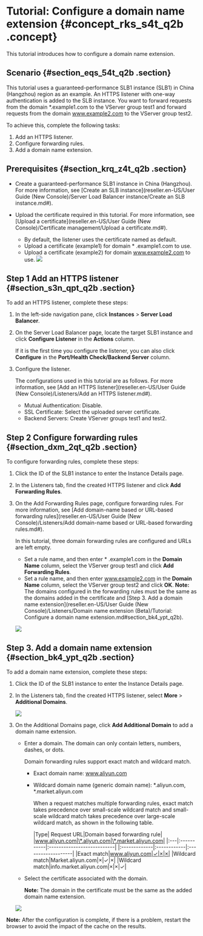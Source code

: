 # Tutorial: Configure a domain name extension {#concept_rks_s4t_q2b .concept}

This tutorial introduces how to configure a domain name extension.

## Scenario {#section_eqs_54t_q2b .section}

This tutorial uses a guaranteed-performance SLB1 instance \(SLB1\) in China \(Hangzhou\) region as an example. An HTTPS listener with one-way authentication is added to the SLB instance. You want to forward requests from the domain \*.example1.com to the VServer group test1 and forward requests from the domain www.example2.com to the VServer group test2.

To achieve this, complete the following tasks:

1.  Add an HTTPS listener.
2.  Configure forwarding rules.
3.  Add a domain name extension.

## Prerequisites {#section_krq_z4t_q2b .section}

-   Create a guaranteed-performance SLB1 instance in China \(Hangzhou\). For more information, see [Create an SLB instance](reseller.en-US/User Guide (New Console)/Server Load Balancer instance/Create an SLB instance.md#).
-   Upload the certificate required in this tutorial. For more information, see [Upload a certificate](reseller.en-US/User Guide (New Console)/Certificate management/Upload a certificate.md#).

    -   By default, the listener uses the certificate named as default.
    -   Upload a certificate \(example1\) for domain \* .example1.com to use.
    -   Upload a certificate \(example2\) for domain www.example2.com to use.
    ![](http://static-aliyun-doc.oss-cn-hangzhou.aliyuncs.com/assets/img/15661/15368417688320_en-US.png)


## Step 1 Add an HTTPS listener {#section_s3n_qpt_q2b .section}

To add an HTTPS listener, complete these steps:

1.  In the left-side navigation pane, click **Instances** \> **Server Load Balancer**.
2.  On the Server Load Balancer page, locate the target SLB1 instance and click **Configure Listener** in the **Actions** column.

    If it is the first time you configure the listener, you can also click **Configure** in the **Port/Health Check/Backend Server** column.

3.  Configure the listener.

    The configurations used in this tutorial are as follows. For more information, see [Add an HTTPS listener](reseller.en-US/User Guide (New Console)/Listeners/Add an HTTPS listener.md#).

    -   Mutual Authentication: Disable.
    -   SSL Certificate: Select the uploaded server certificate.
    -   Backend Servers: Create VServer groups test1 and test2.

## Step 2 Configure forwarding rules {#section_dxm_2qt_q2b .section}

To configure forwarding rules, complete these steps:

1.  Click the ID of the SLB1 instance to enter the Instance Details page.
2.  In the Listeners tab, find the created HTTPS listener and click **Add Forwarding Rules**.
3.  On the Add Forwarding Rules page, configure forwarding rules. For more information, see [Add domain-name based or URL-based forwarding rules](reseller.en-US/User Guide (New Console)/Listeners/Add domain-name based or URL-based forwarding rules.md#).

    In this tutorial, three domain forwarding rules are configured and URLs are left empty.

    -   Set a rule name, and then enter \* .example1.com in the **Domain Name** column, select the VServer group test1 and click **Add Forwarding Rules**.
    -   Set a rule name, and then enter www.example2.com in the **Domain Name** column, select the VServer group test2 and click **OK**.
    **Note:** The domains configured in the forwarding rules must be the same as the domains added in the certificate and [Step 3. Add a domain name extension](reseller.en-US/User Guide (New Console)/Listeners/Domain name extension (Beta)/Tutorial: Configure a domain name extension.md#section_bk4_ypt_q2b).

    ![](images/8327_en-US.png)


## Step 3. Add a domain name extension {#section_bk4_ypt_q2b .section}

To add a domain name extension, complete these steps:

1.  Click the ID of the SLB1 instance to enter the Instance Details page.
2.  In the Listeners tab, find the created HTTPS listener, select **More** \> **Additional Domains**.

    ![](http://static-aliyun-doc.oss-cn-hangzhou.aliyuncs.com/assets/img/17020/153684176810044_en-US.png)

3.  On the Additional Domains page, click **Add Additional Domain** to add a domain name extension.

    -   Enter a domain. The domain can only contain letters, numbers, dashes, or dots.

        Domain forwarding rules support exact match and wildcard match.

        -   Exact domain name: www.aliyun.com
        -   Wildcard domain name \(generic domain name\): \*.aliyun.com, \*.market.aliyun.com

            When a request matches multiple forwarding rules, exact match takes precedence over small-scale wildcard match and small-scale wildcard match takes precedence over large-scale wildcard match, as shown in the following table.

            |Type| Request URL|Domain based forwarding rule|
|www.aliyun.com|\*.aliyun.com|\*.market.aliyun.com|
            |:---|:-----------|:---------------------------|
            |:-------------|:------------|:-------------------|
            |Exact match|www.aliyun.com|✓|×|×|
            |Wildcard match|Market.aliyun.com|×|✓|×|
            |Wildcard match|info.market.aliyun.com|×|×|✓|

    -   Select the certificate associated with the domain.

        **Note:** The domain in the certificate must be the same as the added domain name extension.

    ![](images/8324_en-US.png)


**Note:** After the configuration is complete, if there is a problem, restart the browser to avoid the impact of the cache on the results.

